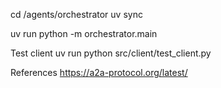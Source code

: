 
cd /agents/orchestrator
uv sync

uv run python -m orchestrator.main



Test client
uv run python src/client/test_client.py



References
https://a2a-protocol.org/latest/

